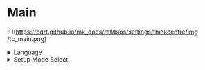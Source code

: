 # Main #
![](https://cdrt.github.io/mk_docs/ref/bios/settings/thinkcentre/img
   /tc_main.png)

<details><summary>Language</summary>

Options:

1.  **English**
2.	French
3.  Russian
4.  Chinese (Mandarin)

<!-- NO WMI -->


</details>

<details><summary>Setup Mode Select</summary>

<!-- MODEL: S only-->

Options:

1.  **Text** - simple text interface with navigation and actions available only via keyboard. Default.
2.	Graphic - graphical interface with possibility to additionally use mouse for navigation and actions.

<!-- NO WMI -->


</details>